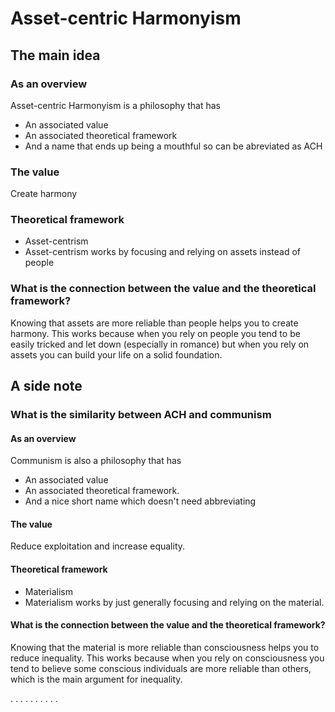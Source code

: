 # Asset-centric Harmonyism

## The main idea

### As an overview

Asset-centric Harmonyism is a philosophy that has
- An associated value
- An associated theoretical framework
- And a name that ends up being a mouthful so can be abreviated as ACH

### The value
Create harmony

### Theoretical framework
- Asset-centrism
- Asset-centrism works by focusing and relying on assets instead of people

### What is the connection between the value and the theoretical framework?
Knowing that assets are more reliable than people helps you to create harmony. This works because when you rely on people you tend to be easily tricked and let down (especially in romance) but when you rely on assets you can build your life on a solid foundation.

## A side note

### What is the similarity between ACH and communism

#### As an overview

Communism is also a philosophy that has
- An associated value
- An associated theoretical framework.
- And a nice short name which doesn't need abbreviating

####  The value

Reduce exploitation and increase equality.

#### Theoretical framework
- Materialism
- Materialism works by just generally focusing and relying on the material.

#### What is the connection between the value and the theoretical framework?
Knowing that the material is more reliable than consciousness helps you to reduce inequality. This works because when you rely on consciousness you tend to believe some conscious individuals are more reliable than others, which is the main argument for inequality.

.
.
.
.
.
.
.
.
.
.





